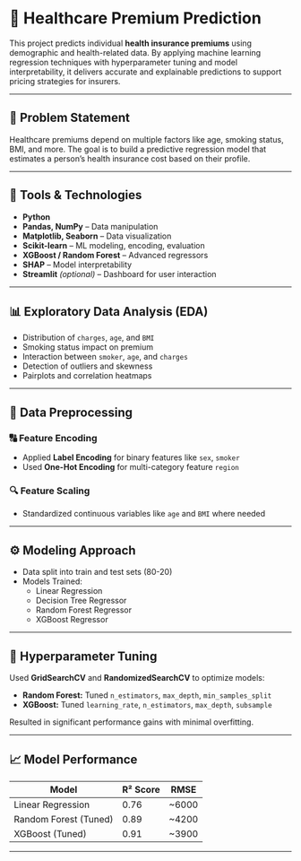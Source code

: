# 🏥 Healthcare Premium Prediction

This project predicts individual **health insurance premiums** using demographic and health-related data. By applying machine learning regression techniques with hyperparameter tuning and model interpretability, it delivers accurate and explainable predictions to support pricing strategies for insurers.

---

## 📌 Problem Statement

Healthcare premiums depend on multiple factors like age, smoking status, BMI, and more. The goal is to build a predictive regression model that estimates a person’s health insurance cost based on their profile.

---

## 🔧 Tools & Technologies

- **Python**
- **Pandas, NumPy** – Data manipulation
- **Matplotlib, Seaborn** – Data visualization
- **Scikit-learn** – ML modeling, encoding, evaluation
- **XGBoost / Random Forest** – Advanced regressors
- **SHAP** – Model interpretability
- **Streamlit** *(optional)* – Dashboard for user interaction

---

## 📊 Exploratory Data Analysis (EDA)

- Distribution of `charges`, `age`, and `BMI`
- Smoking status impact on premium
- Interaction between `smoker`, `age`, and `charges`
- Detection of outliers and skewness
- Pairplots and correlation heatmaps

---

## 🧼 Data Preprocessing

### 🔠 Feature Encoding
- Applied **Label Encoding** for binary features like `sex`, `smoker`
- Used **One-Hot Encoding** for multi-category feature `region`
  
### 🔍 Feature Scaling
- Standardized continuous variables like `age` and `BMI` where needed

---

## ⚙️ Modeling Approach

- Data split into train and test sets (80-20)
- Models Trained:
  - Linear Regression
  - Decision Tree Regressor
  - Random Forest Regressor
  - XGBoost Regressor

---

## 🔧 Hyperparameter Tuning

Used **GridSearchCV** and **RandomizedSearchCV** to optimize models:

- **Random Forest:** Tuned `n_estimators`, `max_depth`, `min_samples_split`
- **XGBoost:** Tuned `learning_rate`, `n_estimators`, `max_depth`, `subsample`

Resulted in significant performance gains with minimal overfitting.

---

## 📈 Model Performance

| Model                   | R² Score | RMSE   |
|------------------------|----------|--------|
| Linear Regression       | 0.76     | ~6000  |
| Random Forest (Tuned)   | 0.89     | ~4200  |
| XGBoost (Tuned)         | 0.91     | ~3900  |

---


